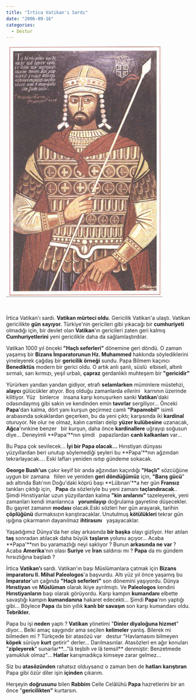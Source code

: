 ```yaml
---
title: "İrtica Vatikan'ı Sardı"
date: "2006-09-16"
categories: 
  - Destur
---
```


![paleologos.jpg](../uploads/2006/09/paleologos.jpg)

  

İrtica Vatikan'ı sardı. **Vatikan mürteci oldu**. Gericilik Vatikan'a ulaştı. Vatikan gericilikte **gün sayıyor.** Türkiye'nin gericileri gibi yıkacağı bir **cumhuriyeti** olmadığı için, bir devlet olan **Vatikan**'ın gericileri zaten geri kalmış **Cumhuriyetlerini** yeni gericilikle daha da sağlamlaştırdılar.

Vatikan 1000 yıl önceki **"Haçlı seferleri"** dönemine geri döndü. O zaman yaşamış bir **Bizans İmparatorunun Hz. Muhammed** hakkında söylediklerini yineleyerek çağdaş bir **gericilik örneği** sundu. Papa Bilmem kaçıncı **Benediktüs** modern bir gerici oldu. O artık anlı şanlı, süslü  elbiseli, altınlı sırmalı, sarı kırmızı, yeşil urbalı, **çapraz** gerdanlıklı muhteşem bir **"gericidir"**

Yürürken yandan yandan gidiyor, etrafı **selamlarken** müminlere müstehzi, **alaycı** gülücükler atıyor. Boş olduğu zamanlarda _ellerini_   karnının üzerinde kilitiyor. Yüz   binlerce   insana karşı konuşurken sanki **Vatikan**'daki odasındaymış gibi sakin ve kendinden emin **tavırlar** sergiliyor... Önceki **Papa**'dan kalma, dört yanı kurşun geçirmez camlı **"Papamobil"** isimli arabasında sokaklardan geçerken, bu da yeni çıktı; karşısında iki **kardinal** oturuyor. Ne olur ne olmaz, kalın camları delip **yüzer kulübesine** uzanacak, **Ağca**'nınkine benzer   bir kurşun, daha önce **kardinallere** uğrayıp soğusun diye... Deneyimli **Papa'**nın şimdi   papazlardan **canlı kalkanları** var...

Bu Papa çok sevilecek... **İyi bir Papa olacak...** Hırıstiyan dünyası yüzyıllardan beri unutup söylemediği şeyleri bu **Papa'**nın ağzından tekrarlayacak.... Eski lafları yeniden ısıtıp gündeme sokacak.

**George Bush'un** çakır keyif bir anda ağzından kaçırdığı **"Haçlı"** sözcüğüne uygun bir zamana   fiilen ve yeniden **geri döndüğümüz** için, **"Barış gücü**" adı altında Batı'nın Doğu'daki köprü başı **Lübnan'**a her gün **Fransız** tankları çıktığı için,   **Papa** da sözleriyle bu yeni zamanı **taçlandıracak**.. Şimdi Hırıstiyanlar uzun yüzyıllardan kalma **"kin anılarını"** tazeleyerek, yeni zamanları kendi imanlarınca   **yorumlayıp** doğrulama gayretine düşecekler. Bu gayret zamanın **modası** olacak.Eski sözleri her gün arayarak, tarihin **çöplüğünü** durmaksızın karıştıracaklar. Unutulmuş **kötülükleri** tekrar gün ışığına çıkarmanın dayanılmaz **ihtirasını**   yaşayacaklar.  

Yaşadığımız Dünya'da her olay arkasında **bir başka** olayı gizliyor. Her atılan **taş** sonradan atılacak daha büyük **taşların** yolunu açıyor... Acaba **Papa'**nın bu yaramazlığı neyi saklıyor ? Bunun **arkasında ne var** ? Acaba **Amerika**'nın olası **Suriye** ve **İran** saldırısı mı ? **Papa** da mı gündem hırsızlığına başladı ?

İrtica **Vatikan'ı** sardı. Vatikan'ın başı Müslümanlara çatmak için **Bizans imparatoru II. Mihal Paleologos**'a başvurdu. Altı yüz yıl önce yaşamış bu **İmparator**'un çağında **"Haçlı seferleri"** son dönemini yaşıyordu. Dünya **Hırıstiyan** ve **Müslüman** olarak ikiye ayrılmıştı. Ve **Paleologos** kendini **Hırıstiyanların** başı olarak görüyordu. Karşı kampın **kumandanı** elbette savaştığı kampın **kumandanına** hakaret edecekti... Şimdi **Papa**'nın yaptığı gibi... Böylece **Papa** da bin yıllık **kanlı bir savaşın** son karşı kumandanı oldu. **Tebrikler.**

Papa bu işi **neden** yaptı ? **Vatikan** yönetimi "**Dinler diyaloğuna hizmet**" diyor... Belki amaç saygındır ama seçilen **kelimeler** yanlış. Bilerek mi bilmeden mi ? Türkçede bir atasözü var   destur "Havlamasını bilmeyen **köpek** sürüye **kurt** getirir" derler... Darılmasınlar. Atasözleri en ağır konuları "**zipleyerek**" sunarlar**..."lâ teşbih ve lâ temsil** denmiştir: Benzetmede yamukluk olmaz"... **Hatlar** karışmadıkça kimseye zarar gelmez...

Siz bu **atasözünden** rahatsız olduysanız o zaman ben de **hatları karıştıran** Papa gibi özür diler işin **içinden** çıkarım.  

Herşeyin **doğrusunu** bilen **Rabbim** Celle Celâlühü **Papa** hazretlerini bir an önce "**gericilikten"** kurtarsın.
